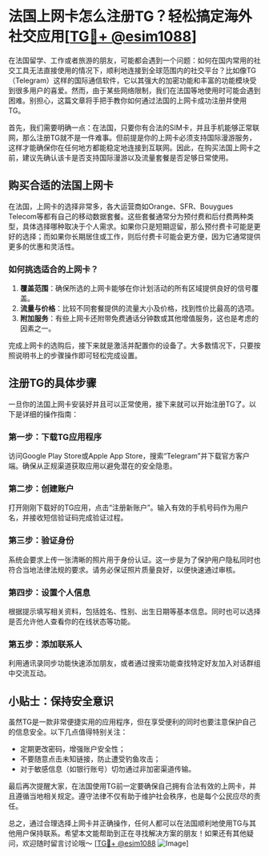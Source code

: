 # 法国上网卡怎么注册TG？轻松搞定海外社交应用[[TG💪+ @esim1088](https://t.me/s/esim1088)]

在法国留学、工作或者旅游的朋友，可能都会遇到一个问题：如何在国内常用的社交工具无法直接使用的情况下，顺利地连接到全球范围内的社交平台？比如像TG（Telegram）这样的国际通信软件，它以其强大的加密功能和丰富的功能模块受到很多用户的喜爱。然而，由于某些网络限制，我们在法国等地使用时可能会遇到困难。别担心，这篇文章将手把手教你如何通过法国的上网卡成功注册并使用TG。

首先，我们需要明确一点：在法国，只要你有合法的SIM卡，并且手机能够正常联网，那么注册TG就不是一件难事。但前提是你的上网卡必须支持国际漫游服务，这样才能确保你在任何地方都能稳定地连接到互联网。因此，在购买法国上网卡之前，建议先确认该卡是否支持国际漫游以及流量套餐是否足够日常使用。

## 购买合适的法国上网卡

在法国，上网卡的选择非常多，各大运营商如Orange、SFR、Bouygues Telecom等都有自己的移动数据套餐。这些套餐通常分为预付费和后付费两种类型，具体选择哪种取决于个人需求。如果你只是短期逗留，那么预付费卡可能是更好的选择；而如果你长期居住或工作，则后付费卡可能会更方便，因为它通常提供更多的优惠和灵活性。

### 如何挑选适合的上网卡？

1. **覆盖范围**：确保所选的上网卡能够在你计划活动的所有区域提供良好的信号覆盖。
2. **流量与价格**：比较不同套餐提供的流量大小及价格，找到性价比最高的选项。
3. **附加服务**：有些上网卡还附带免费通话分钟数或其他增值服务，这也是考虑的因素之一。

完成上网卡的选购后，接下来就是激活并配置你的设备了。大多数情况下，只要按照说明书上的步骤操作即可轻松完成设置。

## 注册TG的具体步骤

一旦你的法国上网卡安装好并且可以正常使用，接下来就可以开始注册TG了。以下是详细的操作指南：

### 第一步：下载TG应用程序

访问Google Play Store或Apple App Store，搜索“Telegram”并下载官方客户端。确保从正规渠道获取应用以避免潜在的安全隐患。

### 第二步：创建账户

打开刚刚下载好的TG应用，点击“注册新账户”。输入有效的手机号码作为用户名，并接收短信验证码完成验证过程。

### 第三步：验证身份

系统会要求上传一张清晰的照片用于身份认证。这一步是为了保护用户隐私同时也符合当地法律法规的要求。请务必保证照片质量良好，以便快速通过审核。

### 第四步：设置个人信息

根据提示填写相关资料，包括姓名、性别、出生日期等基本信息。同时也可以选择是否允许他人查看你的在线状态等功能。

### 第五步：添加联系人

利用通讯录同步功能快速添加朋友，或者通过搜索功能查找特定好友加入对话群组中交流互动。

## 小贴士：保持安全意识

虽然TG是一款非常便捷实用的应用程序，但在享受便利的同时也要注意保护自己的信息安全。以下几点值得特别关注：
- 定期更改密码，增强账户安全性；
- 不要随意点击未知链接，防止遭受钓鱼攻击；
- 对于敏感信息（如银行账号）切勿通过非加密渠道传输。

最后再次提醒大家，在法国使用TG前一定要确保自己拥有合法有效的上网卡，并且遵循当地相关规定。遵守法律不仅有助于维护社会秩序，也是每个公民应尽的责任。

总之，通过合理选择上网卡并正确操作，任何人都可以在法国顺利地使用TG与其他用户保持联系。希望本文能帮助到正在寻找解决方案的朋友！如果还有其他疑问，欢迎随时留言讨论哦～ [[TG💪+ @esim1088](https://t.me/s/esim1088) ![Image](https://i.postimg.cc/4NQfJmqS/Snipaste-2025-05-13-00-14-12.png)]